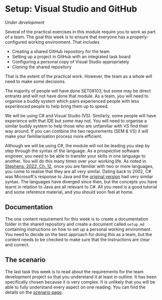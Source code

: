 # Setup: Visual Studio and GitHub

*Under development*

Several of the practical exercises in this module require you to work as part of a team.
The goal this week is to ensure that everyone has a properly-configured working 
environment. That includes 

* Creating a shared GitHub repository for the team
* Setting up a project in GitHub with an integrated task board
* Configuring a personal copy of Visual Studio appropriately
* Cloning the shared repository

That is the extent of the practical work. However, the team as a whole will need to make 
some decisions. 

The majority of people will have done SET08103, but some may be direct entrants and
will not have done that module. As a team, you will need to organise a buddy system
which pairs experienced people with less experienced people to help bring them up to
speed.

We will be using C# and Visual Studio (VS). Similarly, some people will have experience 
with that IDE but some may not. You will need to organise a similar buddy system to help
those who are unfamiliar with VS find their way around. If you can combine the two 
requirements (SEM & VS) it will make your familiarisation process more efficient.

Although we will be using C#, the module will not be leading you step by step through 
the syntax of the language. As a prospective software engineer, you need to be able to
transfer your skills in one language to another. You will do this many times over your
working life. As noted in [Stephens, 2022, Ch. 12](https://learning.oreilly.com/library/view/beginning-software-engineering/9781119901709/c12.xhtml),
once you are familiar with two or more languages, you come to realise that they are all
very similar. Dating back to 2002, C# was Microsoft's response to Java and the 
[original version](https://learn.microsoft.com/en-us/dotnet/csharp/whats-new/csharp-version-history)
had very similar syntax. The languages have diverged since then, but the concepts you have learnt
in relation to Java are all relevant to C#. All you need is a good tutorial and some
reference material, and you should soon feel at home.

## Documentation

The one content requirement for this week is to create a documentation folder in the
shared repository and create a document called `setup.md` containing instructions
on how to set up a personal working environment. You need to decide on the best
approach for doing this as a team, but the content needs to be checked to make sure
that the instructions are clear and correct.

## The scenario

The last task this week is to read about the requirements for the team development 
project so that you understand it at least in outline. It has been specifically
chosen because it is very complex. It is unlikely that you will be able to fully
understand every aspect on one reading. You can find the details on the 
[scenario page](scenario.md).

